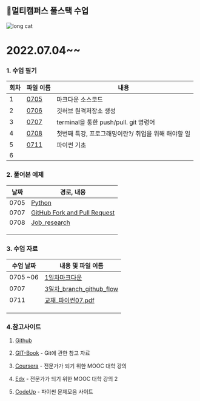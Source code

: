 ## 👏멀티캠퍼스 풀스택 수업


![long cat](https://user-images.githubusercontent.com/70432152/177501300-cbd47d5c-37c8-48e9-9689-8a3f7da2225b.jpg)

# 2022.07.04~~

### 1. 수업 필기

| 회차 | 파일 이름                                                    | 내용                                                |
| ---- | ------------------------------------------------------------ | --------------------------------------------------- |
| 1    | [0705](https://github.com/rrwe23/TIL/blob/master/%EC%88%98%EC%97%85%20%ED%95%84%EA%B8%B0/0705.md) | 마크다운 소스코드                                   |
| 2    | [0706](https://github.com/rrwe23/TIL/blob/master/%EC%88%98%EC%97%85%20%ED%95%84%EA%B8%B0/0706.md) | 깃허브 원격저장소 생성                              |
| 3    | [0707](https://github.com/rrwe23/TIL/blob/master/%EC%88%98%EC%97%85%20%ED%95%84%EA%B8%B0/0707.md) | terminal을 통한 push/pull. git 명령어               |
| 4    | [0708](https://github.com/rrwe23/TIL/blob/master/%EC%88%98%EC%97%85%20%ED%95%84%EA%B8%B0/0708.md) | 첫번째 특강, 프로그래밍이란?/ 취업을 위해 해야할 일 |
| 5    | [0711 ](https://github.com/rrwe23/TIL/blob/master/%EC%88%98%EC%97%85%20%ED%95%84%EA%B8%B0/0711.md) | 파이썬 기초                                         |
| 6    |                                                              |                                                     |



### 2. 풀어본 예제

| 날짜 | 경로, 내용                                                   |
| ---- | ------------------------------------------------------------ |
| 0705 | [Python](https://github.com/rrwe23/TIL/blob/master/%EC%98%88%EC%A0%9C/Python.md) |
| 0707 | [GitHub Fork and Pull Request](https://hphk-edu.notion.site/GitHub-Fork-Pull-Request-5d02e08a90314c72a732d366ac2d552b) |
| 0708 | [Job_research](https://github.com/rrwe23/job-research/blob/master/job-research/research.md) |
|      |                                                              |
|      |                                                              |
|      |                                                              |

### 3. 수업 자료

| 수업 날짜 | 내용 및 파일 이름                                            |
| --------- | ------------------------------------------------------------ |
| 0705 ~06  | [1일차마크다운](https://github.com/rrwe23/TIL/blob/master/%ED%92%80%EC%8A%A4%ED%83%9D%20%EC%88%98%EC%97%85%20%EC%9E%90%EB%A3%8C/1%EC%9D%BC%EC%B0%A8%EB%A7%88%ED%81%AC%EB%8B%A4%EC%9A%B4.pdf) |
| 0707      | [3일차_branch_github_flow](https://github.com/rrwe23/TIL/blob/master/%ED%92%80%EC%8A%A4%ED%83%9D%20%EC%88%98%EC%97%85%20%EC%9E%90%EB%A3%8C/3%EC%9D%BC%EC%B0%A8_branch_github_flow.pdf) |
| 0711      | [교재_파이썬07.pdf](https://github.com/rrwe23/TIL/blob/master/%ED%92%80%EC%8A%A4%ED%83%9D%20%EC%88%98%EC%97%85%20%EC%9E%90%EB%A3%8C/%EA%B5%90%EC%9E%AC_%ED%8C%8C%EC%9D%B4%EC%8D%AC01.pdf) |
|           |                                                              |
|           |                                                              |
|           |                                                              |

### 4.참고사이트

1. [Github](https://github.com/)

1. [GIT-Book](https://git-scm.com/book/ko/v2) - Git에 관한 참고 자료

1. [Coursera](https://www.coursera.org/) - 전문가가 되기 위한 MOOC 대학 강의

1. [Edx](https://www.edx.org/) - 전문가가 되기 위한 MOOC 대학 강의 2

1. [CodeUp](https://codeup.kr/index.php) - 파이썬 문제모음 사이트

   

   







